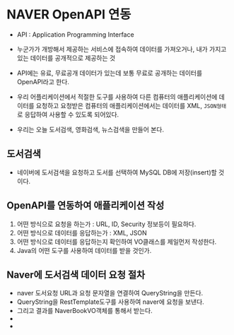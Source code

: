 # NAVER OpenAPI 연동
* API : Application Programming Interface
* 누군가가 개방해서 제공하는 서비스에 접속하여 데이터를 가져오거나, 내가 가지고 있는 데이터를 공개적으로 제공하는 것
* API에는 유료, 무료공개 데이터가 있는데 보통 무료로 공개하는 데이터를 OpenAPI라고 한다.
* 우리 어플리케이션에서 적절한 도구를 사용하여 다른 컴퓨터의 애플리케이션에 데이터를 요청하고 요청받은 컴퓨터의 애플리케이션에서는 데이터를 XML, ```JSON형태```로 응답하여 사용할 수 있도록 되어있다.

* 우리는 오늘 도서검색, 영화검색, 뉴스검색을 만들어 본다.

## 도서검색
* 네이버에 도서검색을 요청하고 도서를 선택하여 MySQL DB에 저장(insert)할 것이다.

## OpenAPI를 연동하여 애플리케이션 작성
1. 어떤 방식으로 요청을 하는가 : URL, ID, Security 정보등이 필요하다.
2. 어떤 방식으로 데이터를 응답하는가 : XML, JSON
3. 어떤 방식으로 데이터를 응답하는지 확인하여 VO클래스를 제일먼저 작성한다.
4. Java의 어떤 도구를 사용하여 데이터를 받을 것인가.

## Naver에 도서검색 데이터 요청 절차
* naver 도서요청 URL과 요청 문자열을 연결하여 QueryString을 만든다.
* QueryString을 RestTemplate도구를 사용하여 naver에 요청을 보낸다.
* 그리고 결과를 NaverBookVO객체를 통해서 받는다.
* 
* 










